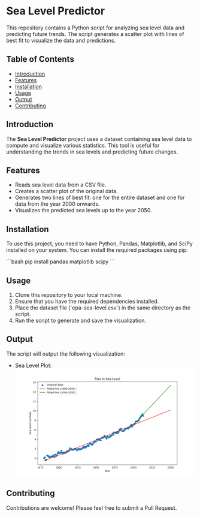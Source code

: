 # Sea Level Predictor

This repository contains a Python script for analyzing sea level data and predicting future trends. The script generates a scatter plot with lines of best fit to visualize the data and predictions.

## Table of Contents
- [Introduction](#introduction)
- [Features](#features)
- [Installation](#installation)
- [Usage](#usage)
- [Output](#output)
- [Contributing](#contributing)


## Introduction

The **Sea Level Predictor** project uses a dataset containing sea level data to compute and visualize various statistics. This tool is useful for understanding the trends in sea levels and predicting future changes.

## Features

- Reads sea level data from a CSV file.
- Creates a scatter plot of the original data.
- Generates two lines of best fit: one for the entire dataset and one for data from the year 2000 onwards.
- Visualizes the predicted sea levels up to the year 2050.

## Installation

To use this project, you need to have Python, Pandas, Matplotlib, and SciPy installed on your system. You can install the required packages using pip:

\`\`\`bash
pip install pandas matplotlib scipy
\`\`\`

## Usage

1. Clone this repository to your local machine.
2. Ensure that you have the required dependencies installed.
3. Place the dataset file (\`epa-sea-level.csv\`) in the same directory as the script.
4. Run the script to generate and save the visualization.

## Output

The script will output the following visualization:

- Sea Level Plot:
  ![Sea Level Plot](sea_level_plot.png)

## Contributing

Contributions are welcome! Please feel free to submit a Pull Request.

